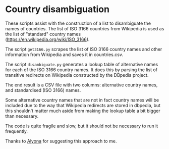# Country disambiguation

These scripts assist with the construction of a list to disambiguate the names of countries. The list of ISO 3166 countries from Wikipedia is used as the list of "standard" country names (https://en.wikipedia.org/wiki/ISO_3166). 

The script `get3166.py` scrapes the list of ISO 3166 country names and other information from Wikipedia and saves it in countries.csv.

The script `disambiguate.py` generates a lookup table of alternative names for each of the ISO 3166 country names. It does this by parsing the list of transitive redirects on Wikipedia constructed by the DBpedia project. 

The end result is a CSV file with two columns: alternative country names, and standardised (ISO 3166) names. 

Some alternative country names that are not in fact country names will be included due to the way that Wikipedia redirects are stored in dbpedia, but this shouldn't matter much aside from making the lookup table a bit bigger than necessary.

The code is quite fragile and slow, but it should not be necessary to run it frequently. 

Thanks to [Alyona](http://www.medelyan.com/) for suggesting this approach to me. 